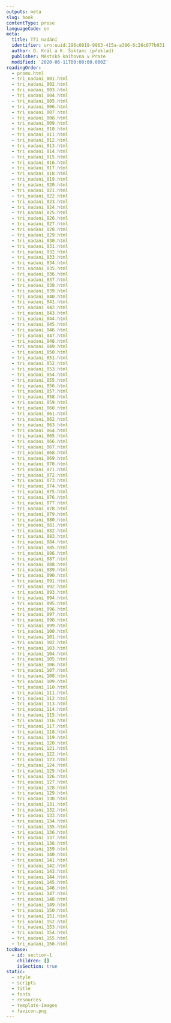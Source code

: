 ```yaml
---
outputs: meta
slug: book
contentType: prose
languageCode: en
meta:
  title: Tři nadání
  identifier: urn:uuid:296c0919-9963-415a-a386-6c26c077b931
  author: O. Král a K. Šiktanc (překlad)
  publisher: Městská knihovna v Praze
  modified: '2020-06-11T00:00:00.000Z'
readingOrder:
  - promo.html
  - tri_nadani_001.html
  - tri_nadani_002.html
  - tri_nadani_003.html
  - tri_nadani_004.html
  - tri_nadani_005.html
  - tri_nadani_006.html
  - tri_nadani_007.html
  - tri_nadani_008.html
  - tri_nadani_009.html
  - tri_nadani_010.html
  - tri_nadani_011.html
  - tri_nadani_012.html
  - tri_nadani_013.html
  - tri_nadani_014.html
  - tri_nadani_015.html
  - tri_nadani_016.html
  - tri_nadani_017.html
  - tri_nadani_018.html
  - tri_nadani_019.html
  - tri_nadani_020.html
  - tri_nadani_021.html
  - tri_nadani_022.html
  - tri_nadani_023.html
  - tri_nadani_024.html
  - tri_nadani_025.html
  - tri_nadani_026.html
  - tri_nadani_027.html
  - tri_nadani_028.html
  - tri_nadani_029.html
  - tri_nadani_030.html
  - tri_nadani_031.html
  - tri_nadani_032.html
  - tri_nadani_033.html
  - tri_nadani_034.html
  - tri_nadani_035.html
  - tri_nadani_036.html
  - tri_nadani_037.html
  - tri_nadani_038.html
  - tri_nadani_039.html
  - tri_nadani_040.html
  - tri_nadani_041.html
  - tri_nadani_042.html
  - tri_nadani_043.html
  - tri_nadani_044.html
  - tri_nadani_045.html
  - tri_nadani_046.html
  - tri_nadani_047.html
  - tri_nadani_048.html
  - tri_nadani_049.html
  - tri_nadani_050.html
  - tri_nadani_051.html
  - tri_nadani_052.html
  - tri_nadani_053.html
  - tri_nadani_054.html
  - tri_nadani_055.html
  - tri_nadani_056.html
  - tri_nadani_057.html
  - tri_nadani_058.html
  - tri_nadani_059.html
  - tri_nadani_060.html
  - tri_nadani_061.html
  - tri_nadani_062.html
  - tri_nadani_063.html
  - tri_nadani_064.html
  - tri_nadani_065.html
  - tri_nadani_066.html
  - tri_nadani_067.html
  - tri_nadani_068.html
  - tri_nadani_069.html
  - tri_nadani_070.html
  - tri_nadani_071.html
  - tri_nadani_072.html
  - tri_nadani_073.html
  - tri_nadani_074.html
  - tri_nadani_075.html
  - tri_nadani_076.html
  - tri_nadani_077.html
  - tri_nadani_078.html
  - tri_nadani_079.html
  - tri_nadani_080.html
  - tri_nadani_081.html
  - tri_nadani_082.html
  - tri_nadani_083.html
  - tri_nadani_084.html
  - tri_nadani_085.html
  - tri_nadani_086.html
  - tri_nadani_087.html
  - tri_nadani_088.html
  - tri_nadani_089.html
  - tri_nadani_090.html
  - tri_nadani_091.html
  - tri_nadani_092.html
  - tri_nadani_093.html
  - tri_nadani_094.html
  - tri_nadani_095.html
  - tri_nadani_096.html
  - tri_nadani_097.html
  - tri_nadani_098.html
  - tri_nadani_099.html
  - tri_nadani_100.html
  - tri_nadani_101.html
  - tri_nadani_102.html
  - tri_nadani_103.html
  - tri_nadani_104.html
  - tri_nadani_105.html
  - tri_nadani_106.html
  - tri_nadani_107.html
  - tri_nadani_108.html
  - tri_nadani_109.html
  - tri_nadani_110.html
  - tri_nadani_111.html
  - tri_nadani_112.html
  - tri_nadani_113.html
  - tri_nadani_114.html
  - tri_nadani_115.html
  - tri_nadani_116.html
  - tri_nadani_117.html
  - tri_nadani_118.html
  - tri_nadani_119.html
  - tri_nadani_120.html
  - tri_nadani_121.html
  - tri_nadani_122.html
  - tri_nadani_123.html
  - tri_nadani_124.html
  - tri_nadani_125.html
  - tri_nadani_126.html
  - tri_nadani_127.html
  - tri_nadani_128.html
  - tri_nadani_129.html
  - tri_nadani_130.html
  - tri_nadani_131.html
  - tri_nadani_132.html
  - tri_nadani_133.html
  - tri_nadani_134.html
  - tri_nadani_135.html
  - tri_nadani_136.html
  - tri_nadani_137.html
  - tri_nadani_138.html
  - tri_nadani_139.html
  - tri_nadani_140.html
  - tri_nadani_141.html
  - tri_nadani_142.html
  - tri_nadani_143.html
  - tri_nadani_144.html
  - tri_nadani_145.html
  - tri_nadani_146.html
  - tri_nadani_147.html
  - tri_nadani_148.html
  - tri_nadani_149.html
  - tri_nadani_150.html
  - tri_nadani_151.html
  - tri_nadani_152.html
  - tri_nadani_153.html
  - tri_nadani_154.html
  - tri_nadani_155.html
  - tri_nadani_156.html
tocBase:
  - id: section-1
    children: []
    isSection: true
static:
  - style
  - scripts
  - title
  - fonts
  - resources
  - template-images
  - favicon.png
---
```

